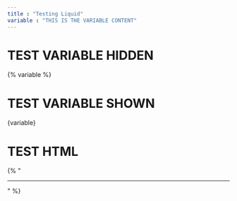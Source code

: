 ```yaml
---
title : "Testing Liquid"
variable : "THIS IS THE VARIABLE CONTENT"
---
```


# TEST VARIABLE HIDDEN

{% variable %}

# TEST VARIABLE SHOWN

{variable}

# TEST HTML

{% "<hr>" %}


